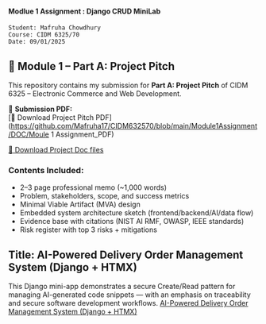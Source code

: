 
#### Modlue 1 Assignment : Django CRUD MiniLab 


    Student: Mafruha Chowdhury
    Course: CIDM 6325/70 
    Date: 09/01/2025 

## 📌 Module 1 – Part A: Project Pitch

This repository contains my submission for **Part A: Project Pitch** of CIDM 6325 – Electronic Commerce and Web Development.

📄 **Submission PDF:**  
[🔗 Download Project Pitch PDF](https://github.com/Mafruha17/CIDM632570/blob/main/Module1Assignment/DOC/Moule 1 Assignment_PDF)

[🔗 Download Project Doc files ](https://github.com/Mafruha17/CIDM632570/blob/main/Module1Assignment/DOC/)
### Contents Included:
- 2–3 page professional memo (~1,000 words)
- Problem, stakeholders, scope, and success metrics
- Minimal Viable Artifact (MVA) design
- Embedded system architecture sketch (frontend/backend/AI/data flow)
- Evidence base with citations (NIST AI RMF, OWASP, IEEE standards)
- Risk register with top 3 risks + mitigations


## Title: AI-Powered Delivery Order Management System (Django + HTMX)

This Django mini-app demonstrates a secure Create/Read pattern for managing AI-generated code snippets — with an emphasis on traceability and secure software development workflows.
[AI-Powered Delivery Order Management System (Django + HTMX)](https://github.com/Mafruha17/CIDM632570/tree/Module2Assignment/Module2Assignment)

